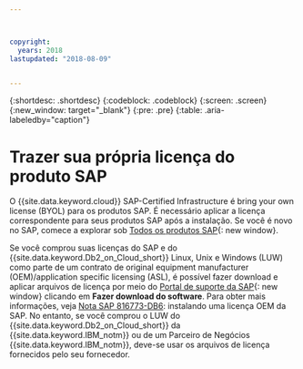 ```yaml
---



copyright:
  years: 2018
lastupdated: "2018-08-09"


---
```


{:shortdesc: .shortdesc}
{:codeblock: .codeblock}
{:screen: .screen}
{:new_window: target="_blank"}
{:pre: .pre}
{:table: .aria-labeledby="caption"}


# Trazer sua própria licença do produto SAP

O {{site.data.keyword.cloud}} SAP-Certified Infrastructure é bring your own license (BYOL) para os produtos SAP. É necessário aplicar a licença correspondente para seus produtos SAP após a instalação. Se você é novo no SAP, comece a explorar sob [Todos os produtos SAP](https://www.sap.com/products.html){: new window}.

Se você comprou suas licenças do SAP e do {{site.data.keyword.Db2_on_Cloud_short}} Linux, Unix e Windows (LUW) como parte de um contrato de original equipment manufacturer (OEM)/application specific licensing (ASL), é possível fazer download e aplicar arquivos de licença por meio do [Portal de suporte da SAP](https://support.sap.com/en/index.html){: new window} clicando em **Fazer download do software**. Para obter mais informações, veja [Nota SAP 816773-DB6](https://launchpad.support.sap.com/#/notes/816773): instalando uma licença OEM da SAP. No entanto, se você comprou o LUW do {{site.data.keyword.Db2_on_Cloud_short}} da {{site.data.keyword.IBM_notm}} ou de um Parceiro de Negócios {{site.data.keyword.IBM_notm}}, deve-se usar os arquivos de licença fornecidos pelo seu fornecedor.
